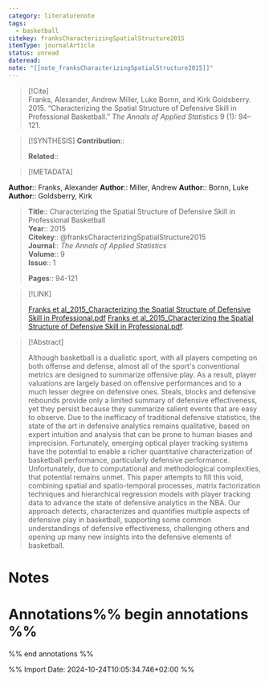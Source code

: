 ```yaml
---
category: literaturenote
tags:
  - basketball
citekey: franksCharacterizingSpatialStructure2015
itemType: journalArticle
status: unread
dateread: 
note: "[[note_franksCharacterizingSpatialStructure2015]]"
---
```


> [!Cite]  
> Franks, Alexander, Andrew Miller, Luke Bornn, and Kirk Goldsberry. 2015. “Characterizing the Spatial Structure of Defensive Skill in Professional Basketball.” _The Annals of Applied Statistics_ 9 (1): 94–121.

> [!SYNTHESIS] 
>**Contribution**::
>
>**Related**:: 
>

> [!METADATA]  
>
**Author**:: Franks, Alexander
**Author**:: Miller, Andrew
**Author**:: Bornn, Luke
**Author**:: Goldsberry, Kirk<br>
> **Title**:: Characterizing the Spatial Structure of Defensive Skill in Professional Basketball    
> **Year**:: 2015     
> **Citekey**:: @franksCharacterizingSpatialStructure2015    
>**Journal**:: *The Annals of Applied Statistics*    
>**Volume**:: 9    
>**Issue**:: 1     
>    
>    
>     
> **Pages**:: 94-121    
>    
>

> [!LINK] 
>
> [Franks et al_2015_Characterizing the Spatial Structure of Defensive Skill in Professional.pdf](file:///Users/steven/Library/Mobile%20Documents/com~apple~CloudDocs/Zotero/bibliography/The%20Annals%20of%20Applied%20Statistics/2015/Franks%20et%20al_2015_Characterizing%20the%20Spatial%20Structure%20of%20Defensive%20Skill%20in%20Professional.pdf)
> [Franks et al_2015_Characterizing the Spatial Structure of Defensive Skill in Professional.pdf](file:///Users/steven/Library/Mobile%20Documents/com~apple~CloudDocs/Zotero/bibliography/The%20Annals%20of%20Applied%20Statistics/2015/Franks%20et%20al_2015_Characterizing%20the%20Spatial%20Structure%20of%20Defensive%20Skill%20in%20Professional2.pdf).

>[!Abstract]
>
>Although basketball is a dualistic sport, with all players competing on both offense and defense, almost all of the sport's conventional metrics are designed to summarize offensive play. As a result, player valuations are largely based on offensive performances and to a much lesser degree on defensive ones. Steals, blocks and defensive rebounds provide only a limited summary of defensive effectiveness, yet they persist because they summarize salient events that are easy to observe. Due to the inefficacy of traditional defensive statistics, the state of the art in defensive analytics remains qualitative, based on expert intuition and analysis that can be prone to human biases and imprecision. Fortunately, emerging optical player tracking systems have the potential to enable a richer quantitative characterization of basketball performance, particularly defensive performance. Unfortunately, due to computational and methodological complexities, that potential remains unmet. This paper attempts to fill this void, combining spatial and spatio-temporal processes, matrix factorization techniques and hierarchical regression models with player tracking data to advance the state of defensive analytics in the NBA. Our approach detects, characterizes and quantifies multiple aspects of defensive play in basketball, supporting some common understandings of defensive effectiveness, challenging others and opening up many new insights into the defensive elements of basketball.
>>


# Notes<br>
# Annotations%% begin annotations %%  
 
  
%% end annotations %%

%% Import Date: 2024-10-24T10:05:34.746+02:00 %%
